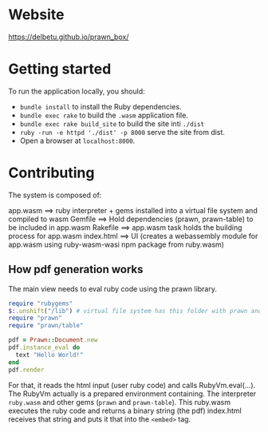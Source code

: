 # Website

https://delbetu.github.io/prawn_box/

# Getting started

To run the application locally, you should:

* `bundle install` to install the Ruby dependencies.
* `bundle exec rake` to build the `.wasm` application file.
* `bundle exec rake build_site` to build the site inti `./dist`
* `ruby -run -e httpd './dist' -p 8000` serve the site from dist.
* Open a browser at `localhost:8000`.


# Contributing

The system is composed of:

app.wasm    ==> ruby interpreter + gems installed into a virtual file system and compiled to wasm
Gemfile     ==> Hold dependencies (prawn, prawn-table) to be included in app.wasm
Rakefile    ==> app.wasm task holds the building process for app.wasm
index.html  ==> UI (creates a webassembly module for app.wasm using ruby-wasm-wasi npm package from ruby.wasm)

## How pdf generation works
The main view needs to eval ruby code using the prawn library.

```ruby
require "rubygems"
$:.unshift("/lib") # virtual file system has this folder with prawn and prawn-table
require "prawn"
require "prawn/table"

pdf = Prawn::Document.new
pdf.instance_eval do
  text "Hello World!"
end
pdf.render
```

For that, it reads the html input (user ruby code) and calls RubyVm.eval(...).
The RubyVm actually is a prepared environment containing.
The interpreter `ruby.wasm` and other gems (`prawn` and `prawn-table`).
This ruby.wasm executes the ruby code and returns a binary string (the pdf)
index.html receives that string and puts it that into the `<embed>` tag.
